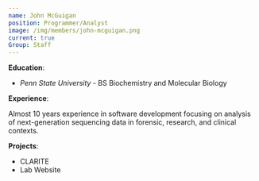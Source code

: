 ```yaml
---
name: John McGuigan
position: Programmer/Analyst
image: /img/members/john-mcguigan.png
current: true
Group: Staff
---
```


**Education**: 

  * *Penn State University* - BS Biochemistry and Molecular Biology

**Experience**:

Almost 10 years experience in software development focusing on analysis of next-generation sequencing data in forensic, research, and clinical contexts.

**Projects**:

  * CLARITE
  * Lab Website
